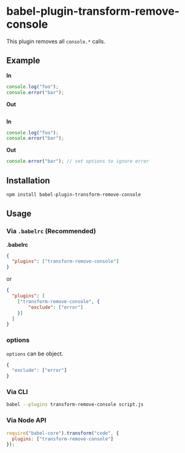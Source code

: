 # babel-plugin-transform-remove-console

This plugin removes all `console.*` calls.

## Example

**In**

```javascript
console.log("foo");
console.error("bar");
```

**Out**

```javascript
```

**In**

```javascript
console.log("foo");
console.error("bar");
```

**Out**

```javascript
console.error("bar"); // set options to ignore error
```

## Installation

```sh
npm install babel-plugin-transform-remove-console
```

## Usage

### Via `.babelrc` (Recommended)

**.babelrc**

```json
{
  "plugins": ["transform-remove-console"]
}
```

or

```json
{
  "plugins": [
    ["transform-remove-console", {
        "exclude": ["error"]
    }]
  ]
}
```

### options
`options` can be object.

```javascript
{
  "exclude": ["error"]
}
```

### Via CLI

```sh
babel --plugins transform-remove-console script.js
```

### Via Node API

```javascript
require("babel-core").transform("code", {
  plugins: ["transform-remove-console"]
});
```
